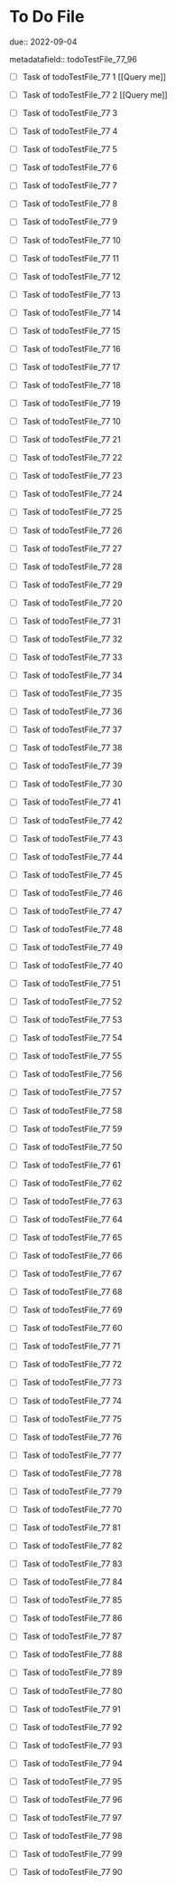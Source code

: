 # To Do File

due:: 2022-09-04

metadatafield:: todoTestFile_77_96

- [ ] Task of todoTestFile_77 1 [[Query me]]
- [ ] Task of todoTestFile_77 2 [[Query me]]
- [ ] Task of todoTestFile_77 3
- [ ] Task of todoTestFile_77 4
- [ ] Task of todoTestFile_77 5
- [ ] Task of todoTestFile_77 6
- [ ] Task of todoTestFile_77 7
- [ ] Task of todoTestFile_77 8
- [ ] Task of todoTestFile_77 9
- [ ] Task of todoTestFile_77 10

- [ ] Task of todoTestFile_77 11 
- [ ] Task of todoTestFile_77 12 
- [ ] Task of todoTestFile_77 13
- [ ] Task of todoTestFile_77 14
- [ ] Task of todoTestFile_77 15
- [ ] Task of todoTestFile_77 16
- [ ] Task of todoTestFile_77 17
- [ ] Task of todoTestFile_77 18
- [ ] Task of todoTestFile_77 19
- [ ] Task of todoTestFile_77 10

- [ ] Task of todoTestFile_77 21 
- [ ] Task of todoTestFile_77 22 
- [ ] Task of todoTestFile_77 23
- [ ] Task of todoTestFile_77 24
- [ ] Task of todoTestFile_77 25
- [ ] Task of todoTestFile_77 26
- [ ] Task of todoTestFile_77 27
- [ ] Task of todoTestFile_77 28
- [ ] Task of todoTestFile_77 29
- [ ] Task of todoTestFile_77 20

- [ ] Task of todoTestFile_77 31 
- [ ] Task of todoTestFile_77 32 
- [ ] Task of todoTestFile_77 33
- [ ] Task of todoTestFile_77 34
- [ ] Task of todoTestFile_77 35
- [ ] Task of todoTestFile_77 36
- [ ] Task of todoTestFile_77 37
- [ ] Task of todoTestFile_77 38
- [ ] Task of todoTestFile_77 39
- [ ] Task of todoTestFile_77 30

- [ ] Task of todoTestFile_77 41 
- [ ] Task of todoTestFile_77 42 
- [ ] Task of todoTestFile_77 43
- [ ] Task of todoTestFile_77 44
- [ ] Task of todoTestFile_77 45
- [ ] Task of todoTestFile_77 46
- [ ] Task of todoTestFile_77 47
- [ ] Task of todoTestFile_77 48
- [ ] Task of todoTestFile_77 49
- [ ] Task of todoTestFile_77 40

- [ ] Task of todoTestFile_77 51 
- [ ] Task of todoTestFile_77 52 
- [ ] Task of todoTestFile_77 53
- [ ] Task of todoTestFile_77 54
- [ ] Task of todoTestFile_77 55
- [ ] Task of todoTestFile_77 56
- [ ] Task of todoTestFile_77 57
- [ ] Task of todoTestFile_77 58
- [ ] Task of todoTestFile_77 59
- [ ] Task of todoTestFile_77 50

- [ ] Task of todoTestFile_77 61 
- [ ] Task of todoTestFile_77 62 
- [ ] Task of todoTestFile_77 63
- [ ] Task of todoTestFile_77 64
- [ ] Task of todoTestFile_77 65
- [ ] Task of todoTestFile_77 66
- [ ] Task of todoTestFile_77 67
- [ ] Task of todoTestFile_77 68
- [ ] Task of todoTestFile_77 69
- [ ] Task of todoTestFile_77 60

- [ ] Task of todoTestFile_77 71 
- [ ] Task of todoTestFile_77 72 
- [ ] Task of todoTestFile_77 73
- [ ] Task of todoTestFile_77 74
- [ ] Task of todoTestFile_77 75
- [ ] Task of todoTestFile_77 76
- [ ] Task of todoTestFile_77 77
- [ ] Task of todoTestFile_77 78
- [ ] Task of todoTestFile_77 79
- [ ] Task of todoTestFile_77 70


- [ ] Task of todoTestFile_77 81 
- [ ] Task of todoTestFile_77 82 
- [ ] Task of todoTestFile_77 83
- [ ] Task of todoTestFile_77 84
- [ ] Task of todoTestFile_77 85
- [ ] Task of todoTestFile_77 86
- [ ] Task of todoTestFile_77 87
- [ ] Task of todoTestFile_77 88
- [ ] Task of todoTestFile_77 89
- [ ] Task of todoTestFile_77 80


- [ ] Task of todoTestFile_77 91 
- [ ] Task of todoTestFile_77 92 
- [ ] Task of todoTestFile_77 93
- [ ] Task of todoTestFile_77 94
- [ ] Task of todoTestFile_77 95
- [ ] Task of todoTestFile_77 96
- [ ] Task of todoTestFile_77 97
- [ ] Task of todoTestFile_77 98
- [ ] Task of todoTestFile_77 99
- [ ] Task of todoTestFile_77 90
